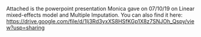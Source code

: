 Attached is the powerpoint presentation Monica gave on 07/10/19 on Linear mixed-effects model and Multiple Imputation. 
You can also find it here: https://drive.google.com/file/d/1lj3Rd3yxXS8HSfKGp1X8z7SNJOh_Qspy/view?usp=sharing
